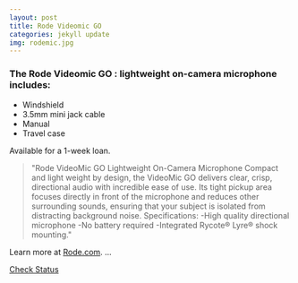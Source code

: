 ```yaml
---
layout: post
title: Rode Videomic GO 
categories: jekyll update
img: rodemic.jpg
---
```


### The Rode Videomic GO : lightweight on-camera microphone includes:

* Windshield
* 3.5mm mini jack cable
* Manual
* Travel case

Available for a 1-week loan. 
>"Rode VideoMic GO Lightweight On-Camera Microphone Compact and light weight by design, the VideoMic GO delivers clear, crisp, directional audio with incredible ease of use. Its tight pickup area focuses directly in front of the microphone and reduces other surrounding sounds, ensuring that your subject is isolated from distracting background noise. Specifications: -High quality directional microphone -No battery required -Integrated Rycote® Lyre® shock mounting."

Learn more at [Rode.com](http://www.rode.com/microphones/videomicgo).
...

<a href="https://vufind.carli.illinois.edu/vf-dpu/Record/dpu_1260736" target="_blank" class="btn btn-primary btn-lg">Check Status</a>